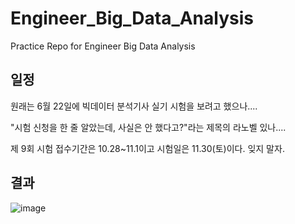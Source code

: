 # Engineer_Big_Data_Analysis
Practice Repo for Engineer Big Data Analysis


## 일정
원래는 6월 22일에 빅데이터 분석기사 실기 시험을 보려고 했으나.... 

"시험 신청을 한 줄 알았는데, 사실은 안 했다고?"라는 제목의 라노벨 있나....

제 9회 시험 접수기간은 10.28~11.1이고 시험일은 11.30(토)이다. 잊지 말자.

## 결과
![image](https://github.com/user-attachments/assets/0792d222-dc20-47ab-b0ac-c7a117753672)

